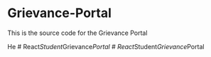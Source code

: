 # Grievance-Portal

This is the source code for the Grievance Portal

He
#   R e a c t _ S t u d e n t _ G r i e v a n c e _ P o r t a l  
 #   R e a c t _ S t u d e n t _ G r i e v a n c e _ P o r t a l  
 